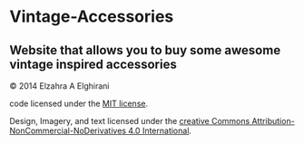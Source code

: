 Vintage-Accessories
===================
Website that allows you to buy some awesome vintage inspired accessories
---

© 2014 Elzahra A Elghirani

code licensed under the [MIT license](LICENSE).

Design, Imagery, and text licensed under the [creative Commons Attribution-NonCommercial-NoDerivatives 4.0 International](http://creativecommons.org/licenses/by-nc-nd/4.0/).

